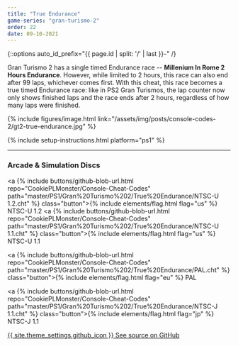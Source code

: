 ```yaml
---
title: "True Endurance"
game-series: "gran-turismo-2"
order: 22
date: 09-10-2021
---
```


{::options auto_id_prefix="{{ page.id | split: '/' | last }}-" /}

Gran Turismo 2 has a single timed Endurance race -- **Millenium In Rome 2 Hours Endurance**. However, while limited to 2 hours, this race can also end after 99 laps, whichever comes first.
With this cheat, this race becomes a true timed Endurance race: like in PS2 Gran Turismos, the lap counter now only shows finished laps and the race ends after 2 hours, regardless of how many laps
were finished.

{% include figures/image.html link="/assets/img/posts/console-codes-2/gt2-true-endurance.jpg" %}

{% include setup-instructions.html platform="ps1" %}

***

### Arcade & Simulation Discs
<a {% include buttons/github-blob-url.html repo="CookiePLMonster/Console-Cheat-Codes" path="master/PS1/Gran%20Turismo%202/True%20Endurance/NTSC-U 1.2.cht" %} class="button">{% include elements/flag.html flag="us" %} NTSC-U 1.2</a>
<a {% include buttons/github-blob-url.html repo="CookiePLMonster/Console-Cheat-Codes" path="master/PS1/Gran%20Turismo%202/True%20Endurance/NTSC-U 1.1.cht" %} class="button">{% include elements/flag.html flag="us" %} NTSC-U 1.1</a>

<a {% include buttons/github-blob-url.html repo="CookiePLMonster/Console-Cheat-Codes" path="master/PS1/Gran%20Turismo%202/True%20Endurance/PAL.cht" %} class="button">{% include elements/flag.html flag="eu" %} PAL</a>

<a {% include buttons/github-blob-url.html repo="CookiePLMonster/Console-Cheat-Codes" path="master/PS1/Gran%20Turismo%202/True%20Endurance/NTSC-J 1.1.cht" %} class="button">{% include elements/flag.html flag="jp" %} NTSC-J 1.1</a>

<a href="https://github.com/CookiePLMonster/Console-Cheat-Codes/blob/master/PS1/Gran%20Turismo%202/True%20Endurance" class="button github" target="_blank">{{ site.theme_settings.github_icon }} See source on GitHub</a>
